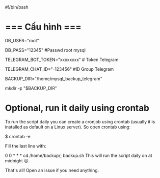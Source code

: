 
#!/bin/bash

# === Cấu hình ===
DB_USER="root"

DB_PASS="12345"  #Passwd root mysql

TELEGRAM_BOT_TOKEN="xxxxxxxx" # Token Telegram

TELEGRAM_CHAT_ID="-123456" #ID Group Telegram

BACKUP_DIR="/home/mysql_backup_telegram"

mkdir -p "$BACKUP_DIR"


# Optional, run it daily using crontab
To run the script daily you can create a cronjob using crontab (usually it is installed as default on a Linux server). So open crontab using:

$ crontab -e

Fill the last line with:

0 0 * * * cd /home/backup/; backup.sh
This will run the script daily on at midnight 😉.

That's all! Open an issue if you need anything.
